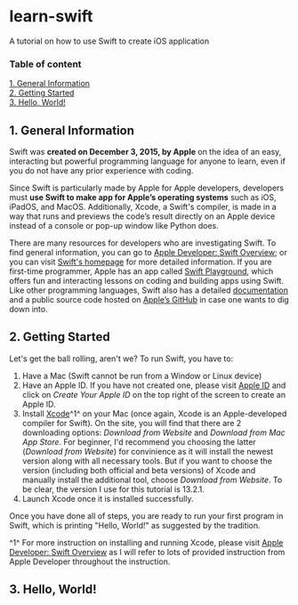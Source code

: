 # learn-swift

A tutorial on how to use Swift to create iOS application

### Table of content
[1. General Information](#1-general-information)  
[2. Getting Started](#2-getting-started)  
[3. Hello, World!](#3-hello-world)

## 1. General Information

Swift was **created on December 3, 2015, by Apple** on the idea of an easy, interacting but powerful programming language for anyone to learn, even if you do not have any prior experience with coding.

Since Swift is particularly made by Apple for Apple developers, developers must **use Swift to make app for Apple’s operating systems** such as iOS, iPadOS, and MacOS. Additionally, Xcode, a Swift's compiler, is made in a way that runs and previews the code’s result directly on an Apple device instead of a console or pop-up window like Python does.

There are many resources for developers who are investigating Swift. To find general information, you can go to [Apple Developer: Swift Overview](https://developer.apple.com/swift/); or you can visit [Swift's homepage](https://www.swift.org) for more detailed information. If you are first-time programmer, Apple has an app called [Swift Playground](https://developer.apple.com/swift-playgrounds/), which offers fun and interacting lessons on coding and building apps using Swift. Like other programming languages, Swift also has a detailed [documentation](https://docs.swift.org/swift-book/) and a public source code hosted on [Apple’s GitHub](https://github.com/apple) in case one wants to dig down into.


## 2. Getting Started

Let's get the ball rolling, aren't we?
To run Swift, you have to:
1. Have a Mac (Swift cannot be run from a Window or Linux device)
2. Have an Apple ID. If you have not created one, please visit [Apple ID](https://appleid.apple.com) and click on *Create Your Apple ID* on the top right of the screen to create an Apple ID. 
3. Install [Xcode](https://developer.apple.com/xcode/)^1^ on your Mac (once again, Xcode is an Apple-developed compiler for Swift). On the site, you will find that there are 2 downloading options: *Download from Website* and *Download from Mac App Store*. For beginner, I'd recommend you choosing the latter (*Download from Website*) for convinience as it will install the newest version along with all necessary tools. But if you want to choose the version (including both official and beta versions) of Xcode and manually install the additional tool, choose *Download from Website*. To be clear, the version I use for this tutorial is 13.2.1.
4. Launch Xcode once it is installed successfully.

Once you have done all of steps, you are ready to run your first program in Swift, which is printing "Hello, World!" as suggested by the tradition.

^1^ For more instruction on installing and running Xcode, please visit [Apple Developer: Swift Overview](https://developer.apple.com/documentation/xcode) as I will refer to lots of provided instruction from Apple Developer throughout the instruction.

## 3. Hello, World!




